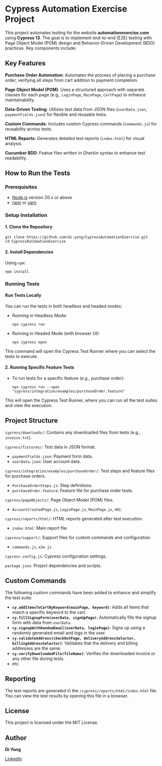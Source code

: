 # Cypress Automation Exercise Project

This project automates testing for the website **automationexercise.com** using **Cypress 13**. The goal is to implement end-to-end (E2E) testing with Page Object Model (POM) design and Behavior-Driven Development (BDD) practices. Key components include:

## Key Features

**Purchase Order Automation**: Automates the process of placing a purchase order, verifying all steps from cart addition to payment completion.

**Page Object Model (POM)**: Uses a structured approach with separate classes for each page (e.g., `LoginPage`, `MainPage`, `CartPage`) to enhance maintainability.

**Data-Driven Testing**: Utilizes test data from JSON files (`userData.json`, `paymentFields.json`) for flexible and reusable tests.

**Custom Commands**: Includes custom Cypress commands (`commands.js`) for reusability across tests.

**HTML Reports**: Generates detailed test reports (`index.html`) for visual analysis.

**Cucumber BDD**: Featue files written in Gherkin syntax to enhance test readability.

## How to Run the Tests

### Prerequisites

- [Node.js](https://nodejs.org/) version 20.x or above
- [npm](https://www.npmjs.com/) or [yarn](https://yarnpkg.com/)


### Setup Installation

#### 1. Clone the Repository

```
git clone https://github.com/di-yong/CypressAutomationExercise.git
cd CypressAutomationExercise
```
#### 2. Install Dependencies

Using `npm`:

```
npm install
```

### Running Tests

#### Run Tests Locally
You can run the tests in both headless and headed modes:
- Running in Headless Mode:

  ```
  npx cypress run
  ```

- Running in Headed Mode (with browser UI):

  ```
  npx cypress open
  ```
This command will open the Cypress Test Runner where you can select the tests to execute.

#### 2. Running Specific Feature Tests

- To run tests for a specific feature (e.g., purchase order):

  ```
  npx cypress run --spec "cypress/integration/examples/purchaseOrder.feature"
  ```

This will open the Cypress Test Runner, where you can run all the test suites and view the execution.

## Project Structure

`cypress/downloads/`: Contains any downloaded files from tests (e.g., `invoice.txt`).

`cypress/fixtures/`: Test data in JSON format.

- `paymentFields.json`: Payment form data.
- `userData.json`: User account data.

`cypress/integration/examples/purchaseOrder/`: Test steps and feature files for purchase orders.

- `PurchaseOrderSteps.js`: Step definitions.
- `purchaseOrder.feature`: Feature file for purchase order tests.

`cypress/pageObjects/`: Page Object Model (POM) files.

- `AccountCreatedPage.js`, `LoginPage.js`, `MainPage.js`, etc.

`cypress/reports/html/`: HTML reports generated after test execution.

- `index.html`: Main report file.

`cypress/support/`: Support files for custom commands and configuration.

- `commands.js`, `e2e.js`

`cypress.config.js`: Cypress configuration settings.

`package.json`: Project dependencies and scripts.


## Custom Commands

The following custom commands have been added to enhance and simplify the test suite:

- **`cy.addItemsToCartByKeyword(mainPage, keyword)`**: Adds all items that match a specific keyword to the cart.
- **`cy.fillSignupForm(userData, signUpPage)`**: Automatically fills the signup form with data from `userData`.
- **`cy.signupWithRandomEmail(userData, loginPage)`**: Signs up using a randomly generated email and logs in the user.
- **`cy.validateAddress(checkOutPage, deliveryAddressSelector, billingAddressSelector)`**: Validates that the delivery and billing addresses are the same.
- **`cy.verifyDownloadedFile(fileName)`**: Verifies the downloaded invoice or any other file during tests.
- etc.
  
## Reporting

The test reports are generated in the `/cypress/reports/html/index.html` file. You can view the test results by opening this file in a browser.

## License

This project is licensed under the MIT License.

## Author

**Di Yong**

[LinkedIn](https://www.linkedin.com/in/di-yong/)
